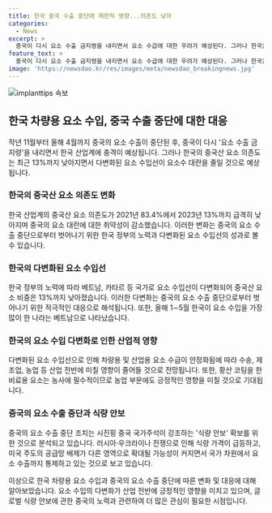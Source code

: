 ```yaml
---
title: 한국 중국 수출 중단에 제한적 영향...의존도 낮아
categories:
  - News
excerpt: >
  중국이 다시 요소 수출 금지령을 내리면서 요소 수급에 대한 우려가 예상된다. 그러나 한국은 중국 의존도를 낮추며 다변화를 이루고 있어 요소수 대란은 벌어지지 않을 것으로 전망된다. 중국의 결정은 시진핑 정부의 식량 안보 정책과 관련되어 있으며, 국제적인 요소 시장에 영향을 미칠 것으로 보인다. 한국 정부와 산업계는 중국의 요소 수출 제한에 대비해 대책을 마련 중이다.
feature_text: >
  중국이 다시 요소 수출 금지령을 내리면서 요소 수급에 대한 우려가 예상된다. 그러나 한국은 중국 의존도를 낮추며 다변화를 이루고 있어 요소수 대란은 벌어지지 않을 것으로 전망된다. 중국의 결정은 시진핑 정부의 식량 안보 정책과 관련되어 있으며, 국제적인 요소 시장에 영향을 미칠 것으로 보인다. 한국 정부와 산업계는 중국의 요소 수출 제한에 대비해 대책을 마련 중이다.
image: 'https://newsdao.kr/res/images/meta/newsdao_breakingnews.jpg'
---
```


<p><img src="https://newsdao.kr/res/images/meta/newsdao_breakingnews.jpg" alt="implanttips 속보" /></p>

<h2 data-ke-size="size26">한국 차량용 요소 수입, 중국 수출 중단에 대한 대응</h2>

<p data-ke-size="size16">작년 11월부터 올해 4월까지 중국의 요소 수출이 중단된 후, 중국이 다시 '요소 수출 금지령'을 내리면서 한국 산업계에 충격이 예상됩니다. 그러나 한국의 중국산 요소 의존도는 최근 13%까지 낮아지면서 다변화된 요소 수입선이 요소수 대란을 줄일 것으로 예상됩니다.</p>

<h3 data-ke-size="size24">한국의 중국산 요소 의존도 변화</h3>

<p data-ke-size="size16">한국 산업계의 중국산 요소 의존도가 2021년 83.4%에서 2023년 13%까지 급격히 낮아지며 중국의 요소 대란에 대한 취약성이 감소했습니다. 이러한 변화는 중국의 요소 수출 중단으로부터 벗어나기 위한 한국 정부의 노력과 다변화된 요소 수입선의 성과로 볼 수 있습니다.</p>

<h3 data-ke-size="size24">한국의 다변화된 요소 수입선</h3>

<p data-ke-size="size16">한국 정부의 노력에 따라 베트남, 카타르 등 국가로 요소 수입선이 다변화되어 중국산 요소 비중은 13%까지 낮아졌습니다. 이러한 다변화는 중국의 요소 수출 중단으로부터 벗어나기 위한 적극적인 대응으로 해석됩니다. 또한, 올해 1∼5월 한국이 요소 수입을 가장 많이 한 나라는 베트남으로 나타났습니다.</p>

<h3 data-ke-size="size24">한국의 요소 수입 다변화로 인한 산업적 영향</h3>

<p data-ke-size="size16">다변화된 요소 수입선으로 인해 차량용 및 산업용 요소 수급이 안정화됨에 따라 수송, 제조업, 농업 등 산업 전반에 미칠 영향이 줄어들 것으로 전망됩니다. 또한, 황산 코팅을 한 비료용 요소는 농사에 필수적이므로 농업 부문에도 긍정적인 영향을 미칠 것으로 기대됩니다.</p>

<h3 data-ke-size="size24">중국의 요소 수출 중단과 식량 안보</h3>

<p data-ke-size="size16">중국의 요소 수출 중단 조치는 시진핑 중국 국가주석이 강조하는 '식량 안보' 확보를 위한 것으로 분석되고 있습니다. 러시아·우크라이나 전쟁으로 인해 식량 가격이 급등하고, 미국 주도의 공급망 배제가 다른 영역으로 확대될 가능성이 커지면서 국가 차원에서 요소 수출까지 통제하고 있는 것으로 보고 있습니다.</p>

<p>이상으로 한국 차량용 요소 수입과 중국의 요소 수출 중단에 따른 변화 및 대응에 대해 알아보았습니다. 요소 수입의 다변화가 산업 전반에 긍정적인 영향을 미치고 있으며, 글로벌 식량 안보에 관한 중국의 노력과 관련하여 더 많은 관심이 필요한 시점입니다.</p>

